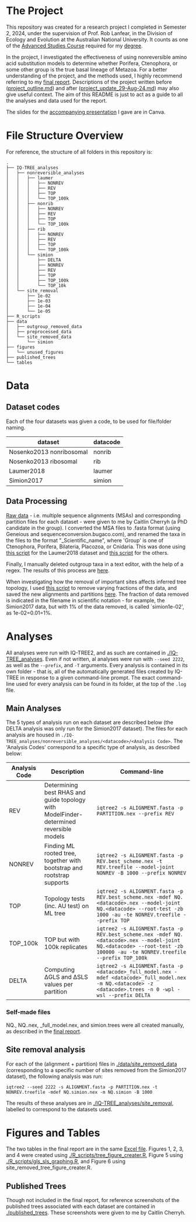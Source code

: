 # The Project

This repository was created for a research project I completed in Semester 2, 2024, under the supervision of Prof. Rob Lanfear, in the Division of Ecology and Evolution at the Australian National University. It counts as one of the [Advanced Studies Course](https://programsandcourses.anu.edu.au/course/scnc2101) required for my [degree](https://programsandcourses.anu.edu.au/2023/program/aphsc).

In the project, I investigated the effectiveness of using nonreversible amino acid substitution models to determine whether Porifera, Ctenophora, or some other group is the true basal lineage of Metazoa. For a better understanding of the project, and the methods used, I highly recommend referring to my [final report](./final_report.docx). Descriptions of the project written before ([project_outline.md](./project_outline.md)) and after ([project_update_29-Aug-24.md](./project_update_29-Aug-24.md)) may also give useful context.  The aim of this README is just to act as a guide to all the analyses and data used for the report. 

The slides for the [accompanying presentation](https://www.canva.com/design/DAGUoxdjKBo/Q1LmcSBIyKlEGXpz_okdkg/edit?utm_content=DAGUoxdjKBo&utm_campaign=designshare&utm_medium=link2&utm_source=sharebutton) I gave are in Canva.

# File Structure Overview

For reference, the structure of all folders in this repository is:
```
.
├── IQ-TREE_analyses
│   ├── nonreversible_analyses
│   │   ├── laumer
│   │   │   ├── NONREV
│   │   │   ├── REV
│   │   │   ├── TOP
│   │   │   └── TOP_100k
│   │   ├── nonrib
│   │   │   ├── NONREV
│   │   │   ├── REV
│   │   │   ├── TOP
│   │   │   └── TOP_100k
│   │   ├── rib
│   │   │   ├── NONREV
│   │   │   ├── REV
│   │   │   ├── TOP
│   │   │   └── TOP_100k
│   │   └── simion
│   │       ├── DELTA
│   │       ├── NONREV
│   │       ├── REV
│   │       ├── TOP
│   │       ├── TOP_100k
│   │       └── TOP_10k
│   └── site_removal
│       ├── 1e-02
│       ├── 1e-03
│       ├── 1e-04
│       └── 1e-05
├── R_scripts
├── data
│   ├── outgroup_removed_data
│   ├── preprocessed_data
│   └── site_removed_data
│       └── simion
├── figures
│   └── unused_figures
├── published_trees
└── tables
```
# Data

## Dataset codes 

Each of the four datasets was given a code, to be used for file/folder naming.

| dataset               | datacode  |
|------------------------|-----------|
| Nosenko2013 nonribosomal | nonrib    |
| Nosenko2013 ribosomal    | rib       |
| Laumer2018              | laumer    |
| Simion2017              | simion    |


## Data Processing

[Raw data](./data/preprocessed_data) - i.e. multiple sequence alignments (MSAs) and corresponding partition files for each dataset - were given to me by Caitlin Cherryh (a PhD candidate in the group). I converted the MSA files to .fasta format (using Geneious and sequenceconversion.bugaco.com), and renamed the taxa in the files to the format "<Group>_Scientific_name", where 'Group' is one of Ctenophora, Porifera, Bilateria, Placozoa, or Cnidaria. This was done using [this script](/R_scripts/laumer_fasta_processing.R) for the Laumer2018 dataset and [this script](./R_scripts/nick_util_fasta_processing.R) for the others.

Finally, I manually deleted outgroup taxa in a text editor, with the help of a regex. The results of this process are [here](./data/outgroup_removed_data).

When investigating how the removal of important sites affects inferred tree topology, I used [this script](/R_scripts/site_remover.R) to remove varying fractions of the data, and saved the new alignments and partitions [here](/data/site_removed_data). The fraction of data removed is indicated in the filename in scientific notation - for example, the Simion2017 data, but with 1% of the data removed, is called `simion1e-02', as 1e-02=0.01=1%.

# Analyses

All analyses were run with IQ-TREE2, and as such are contained in [./IQ-TREE_analyses](./IQ-TREE_analyses). Even if not written, al analyses were run with `--seed 2222`, as well as the `--prefix`, and `-T` arguments. Every analysis is contained in its own folder - that is, all of the automatically generated files created by IQ-TREE in response to a given command-line prompt. The exact command-line used for every analysis can be found in its folder, at the top of the `.log` file.

## Main Analyses

The 5 types of analysis run on each dataset are described below (the DELTA analysis was only run for the Simion2017 dataset). The files for each analysis are housed in `./IQ-TREE_analyses/nonreversible_analyses/<datacode>/<Analysis Code>`. The 'Analysis Codes' correspond to a specific type of analysis, as described below:

Analysis Code | Description | Command-line 
--- | --- | ---
REV | Determining best RHAS and guide topology with ModelFinder-determined reversible models | `iqtree2 -s ALIGNMENT.fasta -p PARTITION.nex --prefix REV`
NONREV | Finding ML rooted tree, together with bootstrap and rootstrap supports | `iqtree2 -s ALIGNMENT.fasta -p REV.best_scheme.nex -t REV.treefile --model-joint NONREV -B 1000 --prefix NONREV` 
TOP | Topology tests (inc. AU test) on ML tree | `iqtree2 -s ALIGNMENT.fasta -p REV.best_scheme.nex -mdef NQ.<datacode>.nex --model-joint NQ.<datacode> --root-test -zb 1000 -au -te NONREV.treefile --prefix TOP`
TOP_100k | TOP but with 100k replicates | `iqtree2 -s ALIGNMENT.fasta -p REV.best_scheme.nex -mdef NQ.<datacode>.nex --model-joint NQ.<datacode> --root-test -zb 100000 -au -te NONREV.treefile --prefix TOP_100k`
DELTA | Computing ΔGLS and ΔSLS values per partition | `iqtree2 -s ALIGNMENT.fasta -p <datacode>_full_model.nex -mdef <datacode>_full_model.nex -m NQ.<datacode> -z <datacode>.trees -n 0 -wpl -wsl --prefix DELTA`

### Self-made files

NQ.<datacode>, NQ.<datacode>.nex, <datacode>_full_model.nex, and simion.trees were all created manually, as described in the [final report](./final_report.docx).

## Site removal analysis

For each of the (alignment + partition) files in [./data/site_removed_data](./data/site_removed_data) (corresponding to a specific number of sites removed from the Simion2017 dataset), the following analysis was run:

`iqtree2 --seed 2222 -s ALIGNMENT.fasta -p PARTITION.nex -t NONREV.treefile -mdef NQ.simion.nex -m NQ.simion -B 1000`

The results of these analyses are in [./IQ-TREE_analyses/site_removal](./IQ-TREE_analyses/site_removal), labelled to correspond to the datasets used.

# Figures and Tables

The two tables in the final report are in the same [Excel file](./tables/tables.xlsx). Figures 1, 2, 3, and 4 were created using [./R_scripts/tree_figure_creater.R](./R_scripts/tree_figure_creater.R), Figure 5 using [./R_scripts/gls_sls_graphing.R](./R_scripts/gls_sls_graphing.R), and Figure 6 using site_removed_tree_figure_creater.R.

## Published Trees

Though not included in the final report, for reference screenshots of the published trees associated with each dataset are contained in [./published_trees](./published_trees). These screenshots were given to me by Caitlin Cherryh.
